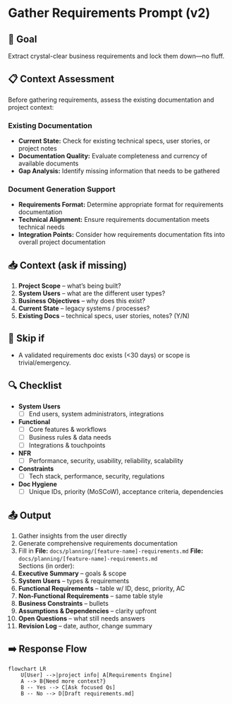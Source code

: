 # Gather Requirements Prompt (v2)

## 🎯 Goal
Extract crystal-clear business requirements and lock them down—no fluff.

## 📋 Context Assessment
Before gathering requirements, assess the existing documentation and project context:

### Existing Documentation
- **Current State:** Check for existing technical specs, user stories, or project notes
- **Documentation Quality:** Evaluate completeness and currency of available documents
- **Gap Analysis:** Identify missing information that needs to be gathered

### Document Generation Support
- **Requirements Format:** Determine appropriate format for requirements documentation
- **Technical Alignment:** Ensure requirements documentation meets technical needs
- **Integration Points:** Consider how requirements documentation fits into overall project documentation

## 📥 Context (ask if missing)
1. **Project Scope** – what’s being built?
2. **System Users** – what are the different user types?
3. **Business Objectives** – why does this exist?
4. **Current State** – legacy systems / processes?
5. **Existing Docs** – technical specs, user stories, notes? (Y/N)

## 🚦 Skip if
- A validated requirements doc exists (<30 days) or scope is trivial/emergency.

## 🔍 Checklist
- **System Users**  
  - [ ] End users, system administrators, integrations  

- **Functional**  
  - [ ] Core features & workflows  
  - [ ] Business rules & data needs  
  - [ ] Integrations & touchpoints  

- **NFR**  
  - [ ] Performance, security, usability, reliability, scalability  

- **Constraints**  
  - [ ] Tech stack, performance, security, regulations  

- **Doc Hygiene**  
  - [ ] Unique IDs, priority (MoSCoW), acceptance criteria, dependencies  

## 📤 Output
1. Gather insights from the user directly
2. Generate comprehensive requirements documentation
3. Fill in **File:** `docs/planning/[feature-name]-requirements.md`
**File:** `docs/planning/[feature-name]-requirements.md`  
Sections (in order):
1. **Executive Summary** – goals & scope  
2. **System Users** – types & requirements  
3. **Functional Requirements** – table w/ ID, desc, priority, AC  
4. **Non-Functional Requirements** – same table style  
5. **Business Constraints** – bullets  
6. **Assumptions & Dependencies** – clarity upfront  
7. **Open Questions** – what still needs answers  
8. **Revision Log** – date, author, change summary  

## ➡️ Response Flow
```mermaid
flowchart LR
    U[User] -->|project info| A[Requirements Engine]
    A --> B{Need more context?}
    B -- Yes --> C[Ask focused Qs]
    B -- No --> D[Draft requirements.md]
